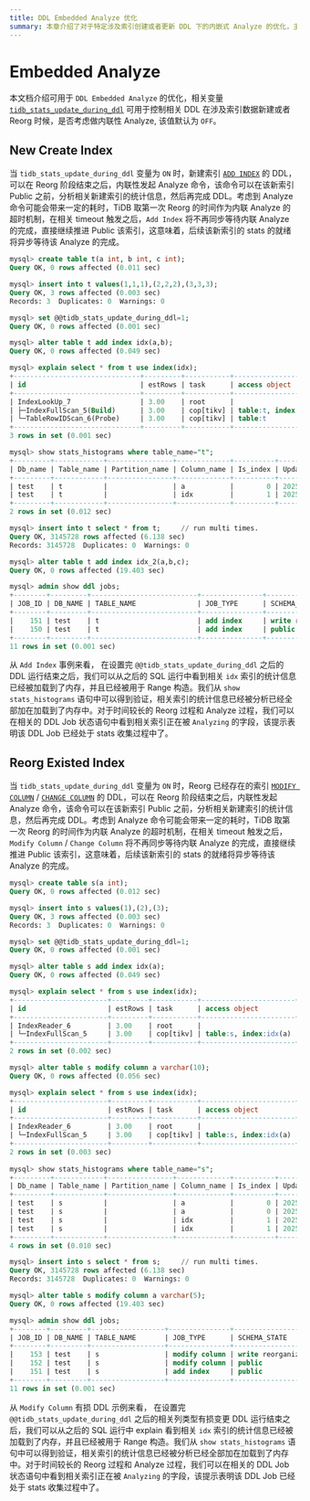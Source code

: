 ```yaml
---
title: DDL Embedded Analyze 优化
summary: 本章介绍了对于特定涉及索引创建或者更新 DDL 下的内嵌式 Analyze 的优化，主要包含了 [`ADD INDEX`](/sql-statements/sql-statement-add-index.md) 和 [`MODIFY COLUMN`](/sql-statements/sql-statement-modify-column.md) / [`CHANGE COLUMN`](/sql-statements/sql-statement-change-column.md)
---
```


# Embedded Analyze

本文档介绍可用于 `DDL Embedded Analyze` 的优化，相关变量  [`tidb_stats_update_during_ddl`](/system-variables.md#tidb_stats_update_during_ddl-从-v854-版本开始引入) 可用于控制相关 DDL 在涉及索引数据新建或者 Reorg 时候，是否考虑做内联性 Analyze, 该值默认为 `OFF`。

## New Create Index 

当 `tidb_stats_update_during_ddl` 变量为 `ON` 时，新建索引 [`ADD INDEX`](/sql-statements/sql-statement-add-index.md) 的 DDL，可以在 Reorg 阶段结束之后，内联性发起 Analyze 命令，该命令可以在该新索引 Public 之前，分析相关新建索引的统计信息，然后再完成 DDL。考虑到 Analyze 命令可能会带来一定的耗时，TiDB 取第一次 Reorg 的时间作为内联 Analyze 的超时机制，在相关 timeout 触发之后，`Add Index` 将不再同步等待内联 Analyze 的完成，直接继续推进 Public 该索引，这意味着，后续该新索引的 stats 的就绪将异步等待该 Analyze 的完成。

```sql
mysql> create table t(a int, b int, c int);
Query OK, 0 rows affected (0.011 sec)

mysql> insert into t values(1,1,1),(2,2,2),(3,3,3);
Query OK, 3 rows affected (0.003 sec)
Records: 3  Duplicates: 0  Warnings: 0

mysql> set @@tidb_stats_update_during_ddl=1;
Query OK, 0 rows affected (0.001 sec)

mysql> alter table t add index idx(a,b);
Query OK, 0 rows affected (0.049 sec)

mysql> explain select * from t use index(idx);
+-------------------------------+---------+-----------+--------------------------+------------------+
| id                            | estRows | task      | access object            | operator info    |
+-------------------------------+---------+-----------+--------------------------+------------------+
| IndexLookUp_7                 | 3.00    | root      |                          |                  |
| ├─IndexFullScan_5(Build)      | 3.00    | cop[tikv] | table:t, index:idx(a, b) | keep order:false |
| └─TableRowIDScan_6(Probe)     | 3.00    | cop[tikv] | table:t                  | keep order:false |
+-------------------------------+---------+-----------+--------------------------+------------------+
3 rows in set (0.001 sec)

mysql> show stats_histograms where table_name="t";
+---------+------------+----------------+-------------+----------+---------------------+----------------+------------+--------------+-------------+-------------+-----------------+----------------+----------------+---------------+
| Db_name | Table_name | Partition_name | Column_name | Is_index | Update_time         | Distinct_count | Null_count | Avg_col_size | Correlation | Load_status | Total_mem_usage | Hist_mem_usage | Topn_mem_usage | Cms_mem_usage |
+---------+------------+----------------+-------------+----------+---------------------+----------------+------------+--------------+-------------+-------------+-----------------+----------------+----------------+---------------+
| test    | t          |                | a           |        0 | 2025-10-29 00:07:25 |              3 |          0 |            1 |           1 | allLoaded   |             155 |              0 |            155 |             0 |
| test    | t          |                | idx         |        1 | 2025-10-29 00:07:25 |              3 |          0 |            0 |           0 | allLoaded   |             182 |              0 |            182 |             0 |
+---------+------------+----------------+-------------+----------+---------------------+----------------+------------+--------------+-------------+-------------+-----------------+----------------+----------------+---------------+
2 rows in set (0.012 sec)

mysql> insert into t select * from t;     // run multi times.
Query OK, 3145728 rows affected (6.138 sec)
Records: 3145728  Duplicates: 0  Warnings: 0

mysql> alter table t add index idx_2(a,b,c);
Query OK, 0 rows affected (19.403 sec)

mysql> admin show ddl jobs;
+--------+---------+--------------------------+---------------+----------------------+-----------+----------+-----------+----------------------------+----------------------------+----------------------------+---------+----------------------------------------+
| JOB_ID | DB_NAME | TABLE_NAME               | JOB_TYPE      | SCHEMA_STATE         | SCHEMA_ID | TABLE_ID | ROW_COUNT | CREATE_TIME                | START_TIME                 | END_TIME                   | STATE   | COMMENTS                               |
+--------+---------+--------------------------+---------------+----------------------+-----------+----------+-----------+----------------------------+----------------------------+----------------------------+---------+----------------------------------------+
|    151 | test    | t                        | add index     | write reorganization |         2 |      148 |   6291456 | 2025-10-29 00:14:47.181000 | 2025-10-29 00:14:47.183000 | NULL                       | running | analyzing, txn-merge, max_node_count=3 |
|    150 | test    | t                        | add index     | public               |         2 |      148 |         3 | 2025-10-29 00:07:25.492000 | 2025-10-29 00:07:25.494000 | 2025-10-29 00:07:25.534000 | synced  | txn-merge, max_node_count=3            |
+--------+---------+--------------------------+---------------+----------------------+-----------+----------+-----------+----------------------------+----------------------------+----------------------------+---------+----------------------------------------+
11 rows in set (0.001 sec)
```

从 `Add Index` 事例来看， 在设置完 `@@tidb_stats_update_during_ddl` 之后的 DDL 运行结束之后，我们可以从之后的 SQL 运行中看到相关 `idx` 索引的统计信息已经被加载到了内存，并且已经被用于 Range 构造。我们从 `show stats_histograms` 语句中可以得到验证，相关索引的统计信息已经被分析已经全部加在加载到了内存中。对于时间较长的 Reorg 过程和 Analyze 过程，我们可以在相关的 DDL Job 状态语句中看到相关索引正在被 `Analyzing` 的字段，该提示表明该 DDL Job 已经处于 stats 收集过程中了。

## Reorg Existed Index

当 `tidb_stats_update_during_ddl` 变量为 `ON` 时，Reorg 已经存在的索引 [`MODIFY COLUMN`](/sql-statements/sql-statement-modify-column.md) / [`CHANGE COLUMN`](/sql-statements/sql-statement-change-column.md) 的 DDL，可以在 Reorg 阶段结束之后，内联性发起 Analyze 命令，该命令可以在该新索引 Public 之前，分析相关新建索引的统计信息，然后再完成 DDL。考虑到 Analyze 命令可能会带来一定的耗时，TiDB 取第一次 Reorg 的时间作为内联 Analyze 的超时机制，在相关 timeout 触发之后，`Modify Column` / `Change Column` 将不再同步等待内联 Analyze 的完成，直接继续推进 Public 该索引，这意味着，后续该新索引的 stats 的就绪将异步等待该 Analyze 的完成。

```sql
mysql> create table s(a int);
Query OK, 0 rows affected (0.012 sec)

mysql> insert into s values(1),(2),(3);
Query OK, 3 rows affected (0.003 sec)
Records: 3  Duplicates: 0  Warnings: 0

mysql> set @@tidb_stats_update_during_ddl=1;
Query OK, 0 rows affected (0.001 sec)

mysql> alter table s add index idx(a);
Query OK, 0 rows affected (0.049 sec)

mysql> explain select * from s use index(idx);
+-----------------------+---------+-----------+-----------------------+-----------------------+
| id                    | estRows | task      | access object         | operator info         |
+-----------------------+---------+-----------+-----------------------+-----------------------+
| IndexReader_6         | 3.00    | root      |                       | index:IndexFullScan_5 |
| └─IndexFullScan_5     | 3.00    | cop[tikv] | table:s, index:idx(a) | keep order:false      |
+-----------------------+---------+-----------+-----------------------+-----------------------+
2 rows in set (0.002 sec)

mysql> alter table s modify column a varchar(10);
Query OK, 0 rows affected (0.056 sec)

mysql> explain select * from s use index(idx);
+-----------------------+---------+-----------+-----------------------+-----------------------+
| id                    | estRows | task      | access object         | operator info         |
+-----------------------+---------+-----------+-----------------------+-----------------------+
| IndexReader_6         | 3.00    | root      |                       | index:IndexFullScan_5 |
| └─IndexFullScan_5     | 3.00    | cop[tikv] | table:s, index:idx(a) | keep order:false      |
+-----------------------+---------+-----------+-----------------------+-----------------------+
2 rows in set (0.003 sec)
  
mysql> show stats_histograms where table_name="s";
+---------+------------+----------------+-------------+----------+---------------------+----------------+------------+--------------+-------------+-------------+-----------------+----------------+----------------+---------------+
| Db_name | Table_name | Partition_name | Column_name | Is_index | Update_time         | Distinct_count | Null_count | Avg_col_size | Correlation | Load_status | Total_mem_usage | Hist_mem_usage | Topn_mem_usage | Cms_mem_usage |
+---------+------------+----------------+-------------+----------+---------------------+----------------+------------+--------------+-------------+-------------+-----------------+----------------+----------------+---------------+
| test    | s          |                | a           |        0 | 2025-10-29 00:32:43 |              3 |          0 |          0.5 |           1 | allLoaded   |             155 |              0 |            155 |             0 |
| test    | s          |                | a           |        0 | 2025-10-29 00:32:43 |              3 |          0 |            1 |           1 | allLoaded   |             158 |              0 |            158 |             0 |
| test    | s          |                | idx         |        1 | 2025-10-29 00:32:43 |              3 |          0 |            0 |           0 | allLoaded   |             155 |              0 |            155 |             0 |
| test    | s          |                | idx         |        1 | 2025-10-29 00:32:43 |              3 |          0 |            0 |           0 | allLoaded   |             158 |              0 |            158 |             0 |
+---------+------------+----------------+-------------+----------+---------------------+----------------+------------+--------------+-------------+-------------+-----------------+----------------+----------------+---------------+
4 rows in set (0.010 sec)

mysql> insert into s select * from s;     // run multi times.
Query OK, 3145728 rows affected (6.138 sec)
Records: 3145728  Duplicates: 0  Warnings: 0

mysql> alter table s modify column a varchar(5);
Query OK, 0 rows affected (19.403 sec)

mysql> admin show ddl jobs;
+--------+---------+------------------+---------------+----------------------+-----------+----------+-----------+----------------------------+----------------------------+----------------------------+---------+-----------------------------+
| JOB_ID | DB_NAME | TABLE_NAME       | JOB_TYPE      | SCHEMA_STATE         | SCHEMA_ID | TABLE_ID | ROW_COUNT | CREATE_TIME                | START_TIME                 | END_TIME                   | STATE   | COMMENTS                    |
+--------+---------+------------------+---------------+----------------------+-----------+----------+-----------+----------------------------+----------------------------+----------------------------+---------+-----------------------------+
|    153 | test    | s                | modify column | write reorganization |         2 |      148 |  12582912 | 2025-10-29 00:26:49.240000 | 2025-10-29 00:26:49.244000 | NULL                       | running | analyzing                   |
|    152 | test    | s                | modify column | public               |         2 |      148 |  18874368 | 2025-10-29 00:24:35.386000 | 2025-10-29 00:24:35.387000 | 2025-10-29 00:25:01.071000 | synced  |                             |
|    151 | test    | s                | add index     | public               |         2 |      148 |   6291456 | 2025-10-29 00:14:47.181000 | 2025-10-29 00:14:47.183000 | 2025-10-29 00:15:06.581000 | synced  | txn-merge, max_node_count=3 |
+--------+---------+------------------+---------------+----------------------+-----------+----------+-----------+----------------------------+----------------------------+----------------------------+---------+-----------------------------+
11 rows in set (0.001 sec)
```

从 `Modify Column` 有损 DDL 示例来看， 在设置完 `@@tidb_stats_update_during_ddl` 之后的相关列类型有损变更 DDL 运行结束之后，我们可以从之后的 SQL 运行中 explain 看到相关 `idx` 索引的统计信息已经被加载到了内存，并且已经被用于 Range 构造。我们从 `show stats_histograms` 语句中可以得到验证，相关索引的统计信息已经被分析已经全部加在加载到了内存中。对于时间较长的 Reorg 过程和 Analyze 过程，我们可以在相关的 DDL Job 状态语句中看到相关索引正在被 `Analyzing` 的字段，该提示表明该 DDL Job 已经处于 stats 收集过程中了。
